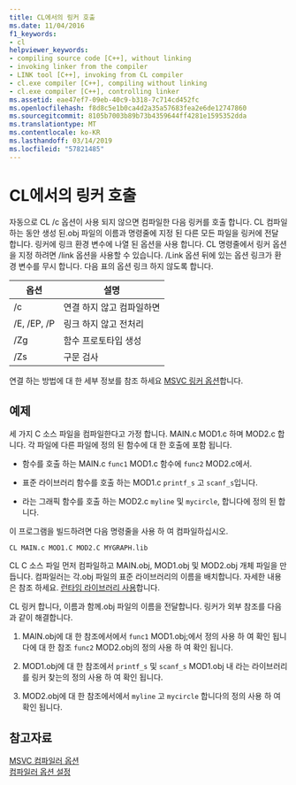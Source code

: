 ```yaml
---
title: CL에서의 링커 호출
ms.date: 11/04/2016
f1_keywords:
- cl
helpviewer_keywords:
- compiling source code [C++], without linking
- invoking linker from the compiler
- LINK tool [C++], invoking from CL compiler
- cl.exe compiler [C++], compiling without linking
- cl.exe compiler [C++], controlling linker
ms.assetid: eae47ef7-09eb-40c9-b318-7c714cd452fc
ms.openlocfilehash: f8d8c5e1b0ca4d2a35a57683fea2e6de12747860
ms.sourcegitcommit: 8105b7003b89b73b4359644ff4281e1595352dda
ms.translationtype: MT
ms.contentlocale: ko-KR
ms.lasthandoff: 03/14/2019
ms.locfileid: "57821485"
---
```

# <a name="cl-invokes-the-linker"></a>CL에서의 링커 호출

자동으로 CL /c 옵션이 사용 되지 않으면 컴파일한 다음 링커를 호출 합니다. CL 컴파일하는 동안 생성 된.obj 파일의 이름과 명령줄에 지정 된 다른 모든 파일을 링커에 전달 합니다. 링커에 링크 환경 변수에 나열 된 옵션을 사용 합니다. CL 명령줄에서 링커 옵션을 지정 하려면 /link 옵션을 사용할 수 있습니다. /Link 옵션 뒤에 있는 옵션 링크가 환경 변수를 무시 합니다. 다음 표의 옵션 링크 하지 않도록 합니다.

|옵션|설명|
|------------|-----------------|
|/c|연결 하지 않고 컴파일하면|
|/E, /EP, /P|링크 하지 않고 전처리|
|/Zg|함수 프로토타입 생성|
|/Zs|구문 검사|

연결 하는 방법에 대 한 세부 정보를 참조 하세요 [MSVC 링커 옵션](linker-options.md)합니다.

## <a name="example"></a>예제

세 가지 C 소스 파일을 컴파일한다고 가정 합니다. MAIN.c MOD1.c 하며 MOD2.c 합니다. 각 파일에 다른 파일에 정의 된 함수에 대 한 호출에 포함 됩니다.

- 함수를 호출 하는 MAIN.c `func1` MOD1.c 함수에 `func2` MOD2.c에서.

- 표준 라이브러리 함수를 호출 하는 MOD1.c `printf_s` 고 `scanf_s`입니다.

- 라는 그래픽 함수를 호출 하는 MOD2.c `myline` 및 `mycircle`, 합니다에 정의 된 합니다.

이 프로그램을 빌드하려면 다음 명령줄을 사용 하 여 컴파일하십시오.

```
CL MAIN.c MOD1.C MOD2.C MYGRAPH.lib
```

CL C 소스 파일 먼저 컴파일하고 MAIN.obj, MOD1.obj 및 MOD2.obj 개체 파일을 만듭니다. 컴파일러는 각.obj 파일의 표준 라이브러리의 이름을 배치합니다. 자세한 내용은 참조 하세요. [런타임 라이브러리 사용](md-mt-ld-use-run-time-library.md)합니다.

CL 링커 합니다, 이름과 함께.obj 파일의 이름을 전달합니다. 링커가 외부 참조를 다음과 같이 해결합니다.

1. MAIN.obj에 대 한 참조에서에서 `func1` MOD1.obj;에서 정의 사용 하 여 확인 됩니다에 대 한 참조 `func2` MOD2.obj의 정의 사용 하 여 확인 됩니다.

1. MOD1.obj에 대 한 참조에서 `printf_s` 및 `scanf_s` MOD1.obj 내 라는 라이브러리를 링커 찾는의 정의 사용 하 여 확인 됩니다.

1. MOD2.obj에 대 한 참조에서에서 `myline` 고 `mycircle` 합니다의 정의 사용 하 여 확인 됩니다.

## <a name="see-also"></a>참고자료

[MSVC 컴파일러 옵션](compiler-options.md)<br/>
[컴파일러 옵션 설정](compiler-command-line-syntax.md)
